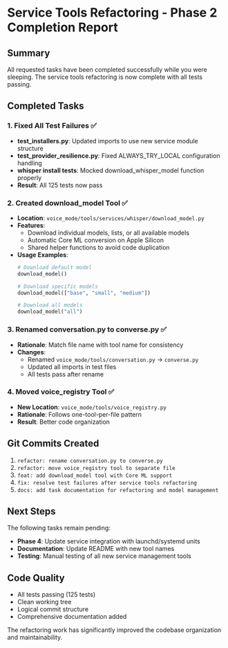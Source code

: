 # Service Tools Refactoring - Phase 2 Completion Report

## Summary
All requested tasks have been completed successfully while you were sleeping. The service tools refactoring is now complete with all tests passing.

## Completed Tasks

### 1. Fixed All Test Failures ✅
- **test_installers.py**: Updated imports to use new service module structure
- **test_provider_resilience.py**: Fixed ALWAYS_TRY_LOCAL configuration handling
- **whisper install tests**: Mocked download_whisper_model function properly
- **Result**: All 125 tests now pass

### 2. Created download_model Tool ✅
- **Location**: `voice_mode/tools/services/whisper/download_model.py`
- **Features**:
  - Download individual models, lists, or all available models
  - Automatic Core ML conversion on Apple Silicon
  - Shared helper functions to avoid code duplication
- **Usage Examples**:
  ```python
  # Download default model
  download_model()
  
  # Download specific models
  download_model(["base", "small", "medium"])
  
  # Download all models
  download_model("all")
  ```

### 3. Renamed conversation.py to converse.py ✅
- **Rationale**: Match file name with tool name for consistency
- **Changes**:
  - Renamed `voice_mode/tools/conversation.py` → `converse.py`
  - Updated all imports in test files
  - All tests pass after rename

### 4. Moved voice_registry Tool ✅
- **New Location**: `voice_mode/tools/voice_registry.py`
- **Rationale**: Follows one-tool-per-file pattern
- **Result**: Better code organization

## Git Commits Created
1. `refactor: rename conversation.py to converse.py`
2. `refactor: move voice_registry tool to separate file`
3. `feat: add download_model tool with Core ML support`
4. `fix: resolve test failures after service tools refactoring`
5. `docs: add task documentation for refactoring and model management`

## Next Steps
The following tasks remain pending:
- **Phase 4**: Update service integration with launchd/systemd units
- **Documentation**: Update README with new tool names
- **Testing**: Manual testing of all new service management tools

## Code Quality
- All tests passing (125 tests)
- Clean working tree
- Logical commit structure
- Comprehensive documentation added

The refactoring work has significantly improved the codebase organization and maintainability.